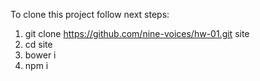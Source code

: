 To clone this project follow next steps:

1. git clone https://github.com/nine-voices/hw-01.git site
2. cd site
3. bower i
4. npm i